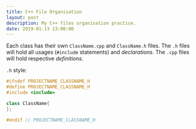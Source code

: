 ```yaml
---
title: C++ File Organisation
layout: post
description: My C++ files organisation practice.
date: 2019-01-13 13:00:00
---
```


Each class has their own `ClassName.cpp` and `ClassName.h` files. The `.h` files will hold all usages (`#include` statements) and _declarations_. The `.cpp` files will hold respective _definitions_.

`.h` style:

```cpp
#ifndef PROJECTNAME_CLASSNAME_H
#define PROJECTNAME_CLASSNAME_H
#include <include>

class ClassName{
};

#endif // PROJECTNAME_CLASSNAME_H
```
